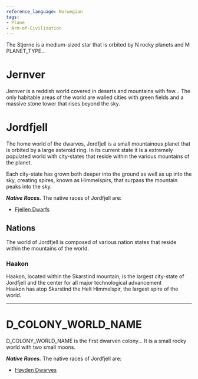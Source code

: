 ```yaml
---
reference_language: Norwegian
tags:
- Plane
- Arm-of-Civilization
---
```

The Stjerne is a medium-sized star that is orbited by N rocky planets and M PLANET_TYPE...

  

# Jernver
Jernver is a reddish world covered in deserts and mountains with few... The only habitable areas of the world are walled cities with green fields and a massive stone tower that rises beyond the sky.


# Jordfjell
The home world of the dwarves, Jordfjell is a small mountainous planet that is orbited by a large asteroid ring. In its current state it is a extremely populated world with city-states that reside within the various mountains of the planet.

Each city-state has grown both deeper into the ground as well as up into the sky, creating spires, known as Himmelspirs, that surpass the mountain peaks into the sky.

***Native Races.***
The native races of Jordfjell are:
- [Fjellen Dwarfs](Dwarf#^fjellen)

## Nations
The world of Jordfjell is composed of various nation states that reside within the mountains of the world.

### Haakon
Haakon, located within the Skarstind mountain, is the largest city-state of Jordfjell and the center for all major technological advancement  
Haakon has atop Skarstind the Helt Himmelspir, the largest spire of the world.

___

# D_COLONY_WORLD_NAME

D_COLONY_WORLD_NAME is the first dwarven colony... It is a small rocky world with two small moons.


***Native Races.***
The native races of Jordfjell are:
- [Høyden Dwarves](Dwarf#^hoyden)

